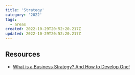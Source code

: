 ```yaml
---
title: 'Strategy'
category: '2022'
tags:
  - areas
created: 2022-10-29T20:52:20.217Z
updated: 2022-10-29T20:52:20.217Z
---
```



## Resources

- [What is a Business Strategy? And How to Develop One!](https://www.imd.org/reflections/business-strategy/)